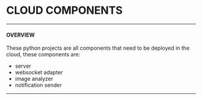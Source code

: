 # CLOUD COMPONENTS
---
#### OVERVIEW
These python projects are all components that need to be deployed in the cloud, these components are:
- server 
- websocket adapter
- image analyzer 
- notification sender

---
